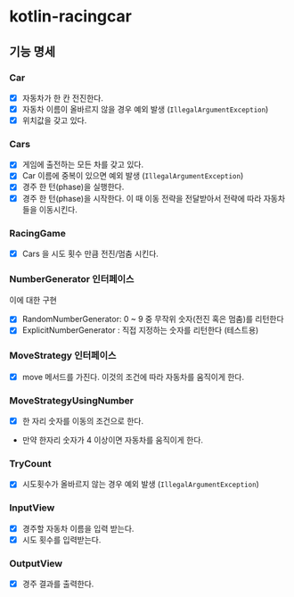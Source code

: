 # kotlin-racingcar

## 기능 명세

### Car

- [x] 자동차가 한 칸 전진한다.
- [x] 자동차 이름이 올바르지 않을 경우 예외 발생 (`IllegalArgumentException`)
- [x] 위치값을 갖고 있다.

### Cars

- [x] 게임에 출전하는 모든 차를 갖고 있다.
- [x] Car 이름에 중복이 있으면 예외 발생 (`IllegalArgumentException`)
- [x] 경주 한 턴(phase)을 실행한다.
- [x] 경주 한 턴(phase)을 시작한다. 이 때 이동 전략을 전달받아서 전략에 따라 자동차들을 이동시킨다.

### RacingGame

- [x] Cars 을 시도 횟수 만큼 전진/멈춤 시킨다.

### NumberGenerator 인터페이스

이에 대한 구현

- [x] RandomNumberGenerator: 0 ~ 9 중 무작위 숫자(전진 혹은 멈춤)를 리턴한다
- [x] ExplicitNumberGenerator : 직접 지정하는 숫자를 리턴한다 (테스트용)

### MoveStrategy 인터페이스

- [x] move 메서드를 가진다. 이것의 조건에 따라 자동차를 움직이게 한다.

### MoveStrategyUsingNumber

- [x] 한 자리 숫자를 이동의 조건으로 한다.
- 만약 한자리 숫자가 4 이상이면 자동차를 움직이게 한다.

### TryCount

- [x] 시도횟수가 올바르지 않는 경우 예외 발생 (`IllegalArgumentException`)

### InputView

- [x] 경주할 자동차 이름을 입력 받는다.
- [x] 시도 횟수를 입력받는다.

### OutputView

- [x] 경주 결과를 출력한다.
